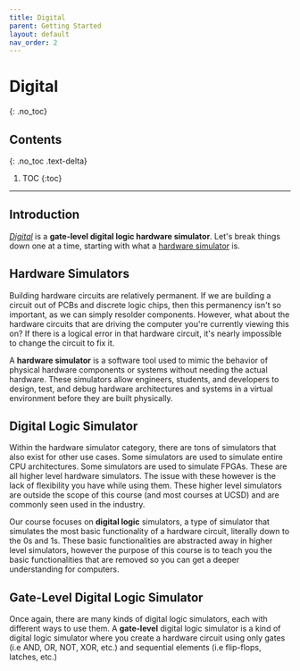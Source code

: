 ```yaml
---
title: Digital
parent: Getting Started
layout: default
nav_order: 2
---
```


# Digital
{: .no_toc}

## Contents
{: .no_toc .text-delta}

1. TOC
{:toc}

---

## Introduction

[*Digital*](https://github.com/hneemann/Digital) is a **gate-level digital logic hardware simulator**.
Let's break things down one at a time, starting with what a [hardware simulator](#hardware-simulators) is.

## Hardware Simulators

Building hardware circuits are relatively permanent. 
If we are building a circuit out of PCBs and discrete logic chips, then this permanency isn't so important, as we can simply resolder components.
However, what about the hardware circuits that are driving the computer you're currently viewing this on?
If there is a logical error in that hardware circuit, it's nearly impossible to change the circuit to fix it.

A **hardware simulator** is a software tool used to mimic the behavior of physical hardware components or systems without needing the actual hardware.
These simulators allow engineers, students, and developers to design, test, and debug hardware architectures and systems in a virtual environment before they are built physically.

## Digital Logic Simulator

Within the hardware simulator category, there are tons of simulators that also exist for other use cases.
Some simulators are used to simulate entire CPU architectures.
Some simulators are used to simulate FPGAs.
These are all higher level hardware simulators.
The issue with these however is the lack of flexibility you have while using them.
These higher level simulators are outside the scope of this course (and most courses at UCSD) and are commonly seen used in the industry.

Our course focuses on **digital logic** simulators, a type of simulator that simulates the most basic functionality of a hardware circuit, literally down to the 0s and 1s.
These basic functionalities are abstracted away in higher level simulators, however the purpose of this course is to teach you the basic functionalities that are removed so you can get a deeper understanding for computers.

## Gate-Level Digital Logic Simulator

Once again, there are many kinds of digital logic simulators, each with different ways to use them.
A **gate-level** digital logic simulator is a kind of digital logic simulator where you create a hardware circuit using only gates (i.e AND, OR, NOT, XOR, etc.) and sequential elements (i.e flip-flops, latches, etc.)
